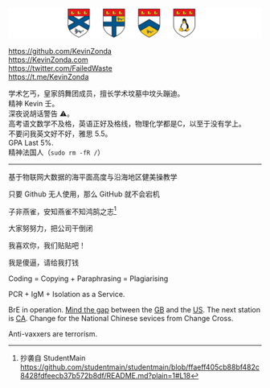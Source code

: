 ![](img/banner-x.png)

<https://github.com/KevinZonda>  
<https://KevinZonda.com>  
<https://twitter.com/FailedWaste>  
<https://t.me/KevinZonda>

学术乞丐，皇家鸽舞团成员，擅长学术坟墓中坟头蹦迪。  
精神 Kevin 壬。  
深夜说胡话警告 ⚠。  
高考语文数学不及格，英语正好及格线，物理化学都是C，以至于没有学上。  
不要问我英文好不好，雅思 5.5。  
GPA Last 5%.  
精神法国人（`sudo rm -fR /`）

---

基于物联网大数据的海平面高度与沿海地区健美操教学

只要 Github 无人使用，那么 GitHub 就不会宕机

子非燕雀，安知燕雀不知鸿鹄之志[^1]

大家努努力，把公司干倒闭

我喜欢你，我们贴贴吧！

我是傻逼，请给我打钱

Coding = Copying + Paraphrasing = Plagiarising

PCR + IgM + Isolation as a Service.

BrE in operation. [Mind the gap](https://www.youtube.com/watch?v=A46OzKOcTmw) between the [GB](https://www.wikiwand.com/en/British_English) and the [US](https://www.wikiwand.com/en/American_English). The next station is [CA](https://www.wikiwand.com/en/Canadian_English). Change for the National Chinese sevices from Change Cross.

Anti-vaxxers are terrorism.

[^1]: 抄袭自 StudentMain https://github.com/studentmain/studentmain/blob/ffaeff405cb88bf482c8428fdfeecb37b572b8df/README.md?plain=1#L18
